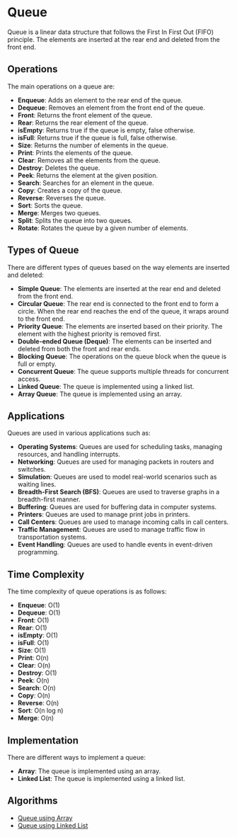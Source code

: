 # Queue 

Queue is a linear data structure that follows the First In First Out (FIFO) principle. The elements are inserted at the rear end and deleted from the front end.

## Operations

The main operations on a queue are:

- **Enqueue**: Adds an element to the rear end of the queue.
- **Dequeue**: Removes an element from the front end of the queue.
- **Front**: Returns the front element of the queue.
- **Rear**: Returns the rear element of the queue.
- **isEmpty**: Returns true if the queue is empty, false otherwise.
- **isFull**: Returns true if the queue is full, false otherwise.
- **Size**: Returns the number of elements in the queue.
- **Print**: Prints the elements of the queue.
- **Clear**: Removes all the elements from the queue.
- **Destroy**: Deletes the queue.
- **Peek**: Returns the element at the given position.
- **Search**: Searches for an element in the queue.
- **Copy**: Creates a copy of the queue.
- **Reverse**: Reverses the queue.
- **Sort**: Sorts the queue.
- **Merge**: Merges two queues.
- **Split**: Splits the queue into two queues.
- **Rotate**: Rotates the queue by a given number of elements.

## Types of Queue

There are different types of queues based on the way elements are inserted and deleted:

- **Simple Queue**: The elements are inserted at the rear end and deleted from the front end.
- **Circular Queue**: The rear end is connected to the front end to form a circle. When the rear end reaches the end of the queue, it wraps around to the front end.
- **Priority Queue**: The elements are inserted based on their priority. The element with the highest priority is removed first.
- **Double-ended Queue (Deque)**: The elements can be inserted and deleted from both the front and rear ends.
- **Blocking Queue**: The operations on the queue block when the queue is full or empty.
- **Concurrent Queue**: The queue supports multiple threads for concurrent access.
- **Linked Queue**: The queue is implemented using a linked list.
- **Array Queue**: The queue is implemented using an array.

## Applications

Queues are used in various applications such as:

- **Operating Systems**: Queues are used for scheduling tasks, managing resources, and handling interrupts.
- **Networking**: Queues are used for managing packets in routers and switches.
- **Simulation**: Queues are used to model real-world scenarios such as waiting lines.
- **Breadth-First Search (BFS)**: Queues are used to traverse graphs in a breadth-first manner.
- **Buffering**: Queues are used for buffering data in computer systems.
- **Printers**: Queues are used to manage print jobs in printers.
- **Call Centers**: Queues are used to manage incoming calls in call centers.
- **Traffic Management**: Queues are used to manage traffic flow in transportation systems.
- **Event Handling**: Queues are used to handle events in event-driven programming.

## Time Complexity

The time complexity of queue operations is as follows:

- **Enqueue**: O(1)
- **Dequeue**: O(1)
- **Front**: O(1)
- **Rear**: O(1)
- **isEmpty**: O(1)
- **isFull**: O(1)
- **Size**: O(1)
- **Print**: O(n)
- **Clear**: O(n)
- **Destroy**: O(1)
- **Peek**: O(n)
- **Search**: O(n)
- **Copy**: O(n)
- **Reverse**: O(n)
- **Sort**: O(n log n)
- **Merge**: O(n)


## Implementation

There are different ways to implement a queue:

- **Array**: The queue is implemented using an array.
- **Linked List**: The queue is implemented using a linked list.

## Algorithms 

- [Queue using Array](queue-array.md)
- [Queue using Linked List](queue-linked-list.md)
